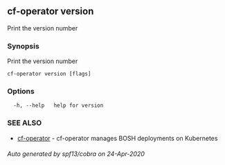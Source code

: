 ## cf-operator version

Print the version number

### Synopsis

Print the version number

```
cf-operator version [flags]
```

### Options

```
  -h, --help   help for version
```

### SEE ALSO

* [cf-operator](cf-operator.md)	 - cf-operator manages BOSH deployments on Kubernetes

###### Auto generated by spf13/cobra on 24-Apr-2020
